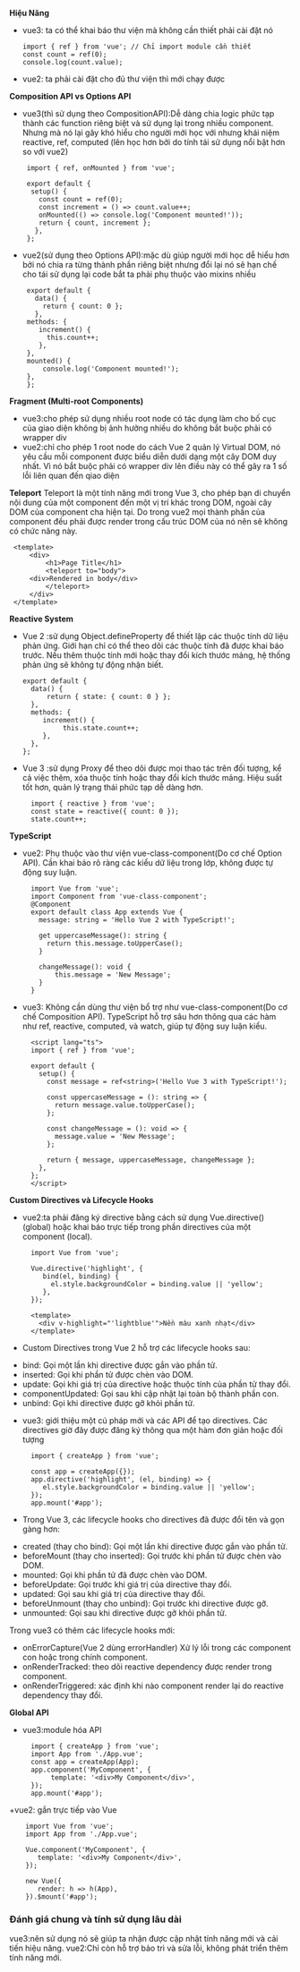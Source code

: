 **Hiệu Năng**
+ vue3: ta có thể khai báo thư viện mà không cần thiết phải cài đặt nó

      import { ref } from 'vue'; // Chỉ import module cần thiết
      const count = ref(0);
      console.log(count.value);
+ vue2: ta phải cài đặt cho đủ thư viện thì mới chạy được

**Composition API vs Options API**

+ vue3(thì sử dụng theo CompositionAPI):Dễ dàng chia logic phức tạp thành các function riêng biệt và sử dụng lại trong nhiều component. Nhưng mà nó lại gây khó hiểu cho người mới học với nhưng khái niệm reactive, ref, computed (lên học hơn bởi do tính tái sử dụng nổi bật hơn so với vue2)

       import { ref, onMounted } from 'vue';

       export default {
        setup() {
          const count = ref(0);
          const increment = () => count.value++;
          onMounted(() => console.log('Component mounted!'));
          return { count, increment };
         },
       };
+ vue2(sử dụng theo Options API):mặc dù giúp người mới học dễ hiểu hơn bởi nó chia ra từng thành phần riêng biệt nhưng đổi lại nó sẽ hạn chế cho tái sử dụng lại code bắt ta phải phụ thuộc vào mixins nhiều
   
       export default {
         data() {
           return { count: 0 };
         },
       methods: {
          increment() {
            this.count++;
          },
       },
       mounted() {
           console.log('Component mounted!');
       },
       };

**Fragment (Multi-root Components)**

+ vue3:cho phép sử dụng nhiều root node có tác dụng làm cho bố cục của giao diện không bị ảnh hưởng nhiều do không bắt buộc phải có wrapper div 
+ vue2:chỉ cho phép 1 root node do cách Vue 2 quản lý Virtual DOM, nó yêu cầu mỗi component được biểu diễn dưới dạng một cây DOM duy nhất. Vì nó bắt buộc phải có wrapper div lên điều này có thể gây ra 1 số lỗi liên quan đến qiao diện

**Teleport**
Teleport là một tính năng mới trong Vue 3, cho phép bạn di chuyển nội dung của một component đến một vị trí khác trong DOM, ngoài cây DOM của component cha hiện tại.
Do trong vue2 mọi thành phần của component đều phải được render trong cấu trúc DOM của nó nên sẽ không có chức năng này.

     <template>
         <div>
             <h1>Page Title</h1>
             <teleport to="body">
         <div>Rendered in body</div>
             </teleport>
         </div>
     </template>

**Reactive System**
+ Vue 2 :sử dụng Object.defineProperty để thiết lập các thuộc tính dữ liệu phản ứng. Giới hạn chỉ có thể theo dõi các thuộc tính đã được khai báo trước. Nếu thêm thuộc tính mới hoặc thay đổi kích thước mảng, hệ thống phản ứng sẽ không tự động nhận biết.
              
      export default {
        data() {
            return { state: { count: 0 } };
        },
        methods: {
           increment() {
                this.state.count++;
           },
        },
      };
+ Vue 3 :sử dụng Proxy để theo dõi được mọi thao tác trên đối tượng, kể cả việc thêm, xóa thuộc tính hoặc thay đổi kích thước mảng. Hiệu suất tốt hơn, quản lý trạng thái phức tạp dễ dàng hơn.

        import { reactive } from 'vue';
        const state = reactive({ count: 0 });
        state.count++;

**TypeScript**
+ vue2: Phụ thuộc vào thư viện vue-class-component(Do cơ chế Option API). Cần khai báo rõ ràng các kiểu dữ liệu trong lớp, không được tự động suy luận.

        import Vue from 'vue';
        import Component from 'vue-class-component';
        @Component
        export default class App extends Vue {
          message: string = 'Hello Vue 2 with TypeScript!';
        
          get uppercaseMessage(): string {
            return this.message.toUpperCase();
          }
        
          changeMessage(): void {
              this.message = 'New Message';
          }
        }
+ vue3: Không cần dùng thư viện bổ trợ như vue-class-component(Do cơ chế Composition API). TypeScript hỗ trợ sâu hơn thông qua các hàm như ref, reactive, computed, và watch, giúp tự động suy luận kiểu.

        <script lang="ts">
        import { ref } from 'vue';
        
        export default {
          setup() {
            const message = ref<string>('Hello Vue 3 with TypeScript!');
        
            const uppercaseMessage = (): string => {
              return message.value.toUpperCase();
            };
        
            const changeMessage = (): void => {
              message.value = 'New Message';
            };
        
            return { message, uppercaseMessage, changeMessage };
          },
        };
        </script>

**Custom Directives và Lifecycle Hooks**

- vue2:ta phải đăng ký directive bằng cách sử dụng Vue.directive() (global) hoặc khai báo trực tiếp trong phần directives của một component (local).

        import Vue from 'vue';

        Vue.directive('highlight', {
           bind(el, binding) {
             el.style.backgroundColor = binding.value || 'yellow';
           },
        });

        <template>
          <div v-highlight="'lightblue'">Nền màu xanh nhạt</div>
        </template>
- Custom Directives trong Vue 2 hỗ trợ các lifecycle hooks sau:
+ bind: Gọi một lần khi directive được gắn vào phần tử.
+ inserted: Gọi khi phần tử được chèn vào DOM.
+ update: Gọi khi giá trị của directive hoặc thuộc tính của phần tử thay đổi.
+ componentUpdated: Gọi sau khi cập nhật lại toàn bộ thành phần con.
+ unbind: Gọi khi directive được gỡ khỏi phần tử.

- vue3: giới thiệu một cú pháp mới và các API để tạo directives. Các directives giờ đây được đăng ký thông qua một hàm đơn giản hoặc đối tượng

        import { createApp } from 'vue';
        
        const app = createApp({});
        app.directive('highlight', (el, binding) => {
           el.style.backgroundColor = binding.value || 'yellow';
        });
        app.mount('#app');
- Trong Vue 3, các lifecycle hooks cho directives đã được đổi tên và gọn gàng hơn:
+ created (thay cho bind): Gọi một lần khi directive được gắn vào phần tử.
+ beforeMount (thay cho inserted): Gọi trước khi phần tử được chèn vào DOM.
+ mounted: Gọi khi phần tử đã được chèn vào DOM.
+ beforeUpdate: Gọi trước khi giá trị của directive thay đổi.
+ updated: Gọi sau khi giá trị của directive thay đổi.
+ beforeUnmount (thay cho unbind): Gọi trước khi directive được gỡ.
+ unmounted: Gọi sau khi directive được gỡ khỏi phần tử.

Trong vue3 có thêm các lifecycle hooks mới:
+ onErrorCapture(Vue 2 dùng errorHandler)	Xử lý lỗi trong các component con hoặc trong chính component.
+ onRenderTracked: theo dõi reactive dependency được render trong component.
+ onRenderTriggered: xác định khi nào component render lại do reactive dependency thay đổi.

**Global API**
+ vue3:module hóa API

        import { createApp } from 'vue';
        import App from './App.vue';
        const app = createApp(App);
        app.component('MyComponent', {
             template: '<div>My Component</div>',
        });
        app.mount('#app');
+vue2: gắn trực tiếp vào Vue

        import Vue from 'vue';
        import App from './App.vue';
        
        Vue.component('MyComponent', {
           template: '<div>My Component</div>',
        });
        
        new Vue({
           render: h => h(App),
        }).$mount('#app');

### Đánh giá chung và tính sử dụng lâu dài
vue3:nên sử dụng nó sẽ giúp ta nhận được cập nhật tính năng mới và cải tiến hiệu năng.
vue2:Chỉ còn hỗ trợ bảo trì và sửa lỗi, không phát triển thêm tính năng mới.
